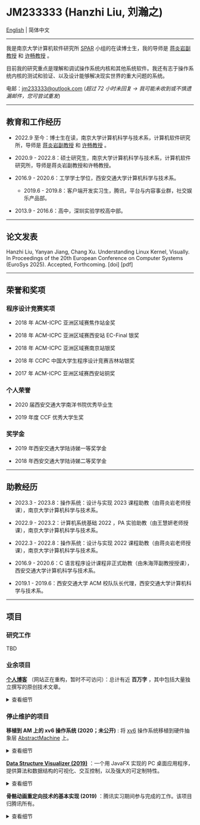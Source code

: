 # JM233333 (Hanzhi Liu, 刘瀚之)

[English](index.md) | 简体中文

---

我是南京大学计算机软件研究所 [SPAR](http://ics.nju.edu.cn/spar/) 小组的在读博士生，我的导师是 [蒋炎岩副教授](https://ics.nju.edu.cn/~jyy/) 和 [许畅教授](https://cs.nju.edu.cn/changxu/) 。

目前我的研究重点是理解和调试操作系统内核和其他系统软件。我还有志于操作系统内核的测试和验证、以及设计能够解决现实世界的重大问题的系统。

电邮：jm233333@outlook.com (*超过 72 小时未回复 → 我可能未收到或不慎遗漏邮件，您可尝试重发*)

---

## 教育和工作经历

- 2022.9 至今：博士生在读，南京大学计算机科学与技术系，计算机软件研究所，导师是 [蒋炎岩副教授](https://cs.nju.edu.cn/ics/people/yanyanjiang/index.html) 和 [许畅教授](https://cs.nju.edu.cn/changxu/) 。

- 2020.9 - 2022.8：硕士研究生，南京大学计算机科学与技术系，计算机软件研究所，导师是蒋炎岩副教授和许畅教授。

- 2016.9 - 2020.6：工学学士学位，西安交通大学计算机科学与技术系。

  - 2019.6 - 2019.8：客户端开发实习生，腾讯，平台与内容事业群，社交娱乐产品部。

- 2013.9 - 2016.6：高中，深圳实验学校高中部。

---

## 论文发表

Hanzhi Liu, Yanyan Jiang, Chang Xu. Understanding Linux Kernel, Visually. In Proceedings of the 20th European Conference on Computer Systems (EuroSys 2025). Accepted, Forthcoming. [doi] [pdf]

---

## 荣誉和奖项

### 程序设计竞赛奖项

- 2018 年 ACM-ICPC 亚洲区域赛焦作站金奖

- 2018 年 ACM-ICPC 亚洲区域赛西安站 EC-Final 银奖

- 2018 年 ACM-ICPC 亚洲区域赛南京站银奖

- 2018 年 CCPC 中国大学生程序设计竞赛吉林站银奖

- 2017 年 ACM-ICPC 亚洲区域赛西安站铜奖

### 个人荣誉

- 2020 届西安交通大学南洋书院优秀毕业生

- 2019 年度 CCF 优秀大学生奖

### 奖学金

- 2019 年西安交通大学陆诗娣一等奖学金

- 2018 年西安交通大学陆诗娣二等奖学金

---

## 助教经历

- 2023.3 - 2023.8：操作系统：设计与实现 2023 课程助教（由蒋炎岩老师授课），南京大学计算机科学与技术系。

- 2022.9 - 2023.2：计算机系统基础 2022 ，PA 实验助教（由王慧妍老师授课），南京大学计算机科学与技术系。

- 2022.3 - 2022.8：操作系统：设计与实现 2022 课程助教（由蒋炎岩老师授课），南京大学计算机科学与技术系。

- 2016.9 - 2020.6：C 语言程序设计课程非正式助教（由朱海萍副教授授课），西安交通大学计算机科学与技术系。

- 2019.1 - 2019.6：西安交通大学 ACM 校队队长代理，西安交通大学计算机科学与技术系。

---

## 项目

### 研究工作

TBD

### 业余项目

**[个人博客](https://blog.jm233333.com)** （网站正在重构，暂时不可访问）：总计有近 **百万字** ，其中包括大量独立撰写的原创技术文章。

<p><details><summary>查看细节</summary>

- 计算机基础知识的教程，包括编程语言基础 (C/ C++)，算法和数据结构，图论，等等。

- 程序设计题目的详细题解，包括 LeetCode 和一些 ICPC 的题目。

- 其它计算机技术知识分享的文章。

</details></p>

### 停止维护的项目

**移植到 AM 上的 xv6 操作系统 (2020；未公开)** : 将 [xv6](https://github.com/mit-pdos/xv6-public) 操作系统移植到硬件抽象层 [AbstractMachine](https://github.com/NJU-ProjectN/abstract-machine) 上。

<p><details><summary>查看细节</summary>

- 此项目在 [蒋炎岩副教授](https://ics.nju.edu.cn/~jyy/) 的指导下推进。

- 基于 [AbstractMachine](https://github.com/NJU-ProjectN/abstract-machine) 实现：这是一个最小化的、模块化的、独立于机器环境的硬件抽象层。

</details></p>

**[Data Structure Visualizer (2019)](https://github.com/JM233333/data-structure-visualizer)** ：一个用 JavaFX 实现的 PC 桌面应用程序，提供算法和数据结构的可视化、交互控制，以及强大的可定制特性。

<p><details><summary>查看细节</summary>

- 最初被设计作为课堂教学的辅助工具，学生和教师都可以利用此工具并从中受益。

- 提供图形化显示、单步动画演示和与之同步的代码跟踪。

- 为用户自定义扩展提供了方便的支持。程序员仅仅需要对 Java 语法有基本的了解，并且遵守一些预设的规则，即可进行定制。

- 支持对可视化的数据结构进行批处理操作。

</details></p>

**骨骼动画重定向技术的基本实现 (2019)** ：腾讯实习期间参与完成的工作。该项目归腾讯所有。

<p><details><summary>查看细节</summary>

- 该技术基于开源 3D 引擎 [three.js](https://github.com/mrdoob/three.js/) 实现。

- 运用计算机图形学、3D 数学、骨骼动画等方面的基础知识。

- 该技术的基本原理并不困难，但实用的实现面临诸多挑战。该技术在社区内已有成熟的商业实现，但并不适用于小组内的工程，所以需要重新实现。

- 其意义包括但不限于：减少美术的工作量、便于更新和维护动画数据、节约上层应用的空间资源，等等。

- 此项目已经移交给腾讯。

**新玄机奇塔 (2016)** ：一个具有一定规模的 2D 魔塔类 RPG 游戏，累计下载超过 5 万次。

<p><details><summary>查看细节</summary>

- 此游戏远远称不上优秀，但它毕竟只是我在高中的业余时间制作的。

- 基于 RGSS 构建：这是一个已经被时代抛弃的游戏引擎。

- 游戏内容丰富且经过精心设计，但美术和剧情水平很 naiive（受当时业余水平和年龄限制）。

- 游戏的美术风格可能过于古老，但游戏关卡对于全年龄的玩家来说都是有挑战性的，需要数十个小时才能通关。

- 此项目已经停止维护，但游戏成品仍然可下载。

</details></p>

---

## 兴趣爱好

- 小型游戏开发（业余水准）

- 写一些计算机专业的技术博客

- 电子游戏（包括但不限于：明日方舟）

- 享受音乐（包括但不限于：塞壬唱片，falcom jdk）

- 游泳
